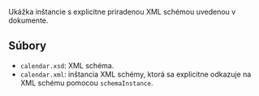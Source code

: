 Ukážka inštancie s explicitne priradenou XML schémou uvedenou v dokumente.


## Súbory

* `calendar.xsd`: XML schéma.
* `calendar.xml`: inštancia XML schémy, ktorá sa explicitne odkazuje na XML schému pomocou `schemaInstance`.
